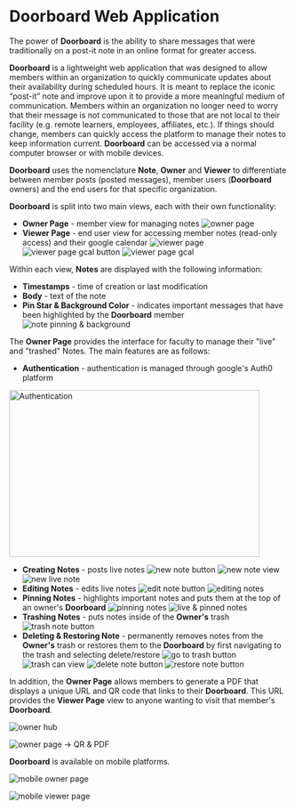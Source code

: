 # Doorboard Web Application

The power of **Doorboard** is the ability to share messages that were traditionally on a post-it note in an online format for greater access.

**Doorboard** is a lightweight web application that was designed to allow members within an organization to quickly communicate updates about their availability during scheduled hours. It is meant to replace the iconic “post-it” note and improve upon it to provide a more meaningful medium of communication. Members within an organization no longer need to worry that their message is not communicated to those that are not local to their facility (e.g. remote learners, employees, affiliates, etc.). If things should change, members can quickly access the platform to manage their notes to keep information current. **Doorboard** can be accessed via a normal computer browser or with mobile devices.

**Doorboard** uses the nomenclature **Note**, **Owner** and **Viewer** to differentiate between member posts (posted messages), member users (**Doorboard** owners) and the end users for that specific organization.

**Doorboard** is split into two main views, each with their own functionality:
- **Owner Page** - member view for managing notes
  ![owner page](doorboard_pamphlet_images/Doorboard%20Owner%20Page.png)
- **Viewer Page** - end user view for accessing member notes (read-only access) and their google calendar
  ![viewer page](doorboard_pamphlet_images/Doorboard%20Viewer%20Page.png)
  ![viewer page gcal button](doorboard_pamphlet_images/Doorboard%20g-cal%20button.png)
  ![viewer page gcal](doorboard_pamphlet_images/Doorboard%20-%20Gcal%20view.png)

Within each view, **Notes** are displayed with the following information:
- **Timestamps** - time of creation or last modification
- **Body** - text of the note
- **Pin Star & Background Color** - indicates important messages that have been highlighted by the **Doorboard** member
![note pinning & background](doorboard_pamphlet_images/Doorboard%20Live%20&%20Pinned%20Notes.png)

The **Owner Page** provides the interface for faculty to manage their "live" and "trashed" Notes. The main features are as follows:
- **Authentication** - authentication is managed through google's Auth0 platform
<img src="/doorboard_pamphlet_images/Doorboard%20Auth0%20Login.png" alt="Authentication" width = "450" height = "300"/>

- **Creating Notes** - posts live notes
![new note button](doorboard_pamphlet_images/Doorboard%20Add%20Note%20Button.png)
![new note view](doorboard_pamphlet_images/Doorboard%20New%20Note%20View.png)
![new live note](doorboard_pamphlet_images/Doorboard%20Live%20Note.png)
- **Editing Notes** - edits live notes
![edit note button](doorboard_pamphlet_images/Doorboard%20Edit%20Note%20Button.png)
![editing notes](doorboard_pamphlet_images/Doorboard%20Edit%20Note%20View.png)
- **Pinning Notes** - highlights important notes and puts them at the top of an owner's **Doorboard**
![pinning notes](doorboard_pamphlet_images/Doorboard%20%20Pin%20Note%20Button.png)
![live & pinned notes](doorboard_pamphlet_images/Doorboard%20Live%20&%20Pinned%20Notes.png)
- **Trashing Notes** - puts notes inside of the **Owner's** trash
![trash note button](doorboard_pamphlet_images/Doorboard%20Move%20Note%20to%20Trash%20Button.png)
- **Deleting & Restoring Note** - permanently removes notes from the **Owner's** trash or restores them to the **Doorboard** by first navigating to the trash and selecting delete/restore
![go to trash button](doorboard_pamphlet_images/Doorboard%20Trash%20Can%20Button.png)
![trash can view](doorboard_pamphlet_images/Doorboard%20Trash%20Can%20View.png)
![delete note button](doorboard_pamphlet_images/Doorboard%20Delete%20from%20Trash%20Button.png)
![restore note button](doorboard_pamphlet_images/Doorboard%20Restore%20Note%20Button.png)

In addition, the **Owner Page** allows members to generate a PDF that displays a unique URL and QR code that links to their **Doorboard**. This URL provides the **Viewer Page** view to anyone wanting to visit that member's **Doorboard**.

![owner hub](doorboard_pamphlet_images/Doorboard%20Owner%20Hub.png)

![owner page -> QR & PDF](doorboard_pamphlet_images/Doorboard%20QR%20Code:PDF.png)

**Doorboard** is available on mobile platforms.

![mobile owner page](doorboard_pamphlet_images/Doorboard%20Mobile%20Owner%20View.png)

![mobile viewer page](doorboard_pamphlet_images/Doorboard%20Mobile%20Viewer%20View.png)